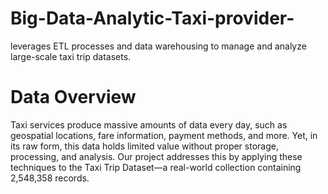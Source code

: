 # Big-Data-Analytic-Taxi-provider-
leverages ETL processes and data warehousing to manage and analyze large-scale taxi trip datasets.

# Data Overview 
Taxi services produce massive amounts of data every day, such as geospatial locations, fare information, payment methods, and more. Yet, in its raw form, this data holds limited value without proper storage, processing, and analysis. Our project addresses this by applying these techniques to the Taxi Trip Dataset—a real-world collection containing 2,548,358 records.
